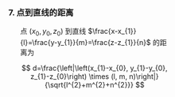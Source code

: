 <div style="float: left; width: 64%; padding: 1%;">

### 7. 点到直线的距离

<ul>

点 $\left(x_{0}, y_{0}, z_{0}\right)$ 到直线 $\frac{x-x_{1}}{l}=\frac{y-y_{1}}{m}=\frac{z-z_{1}}{n}$ 的距离为

$$
d=\frac{\left|\left(x_{1}-x_{0}, y_{1}-y_{0}, z_{1}-z_{0}\right) \times (l, m, n)\right|}{\sqrt{l^{2}+m^{2}+n^{2}}}
$$

</ul>
</div>
<div style="float: right; width: 26%; padding: 1%;">

</div>
<div style="clear: both;"></div>
